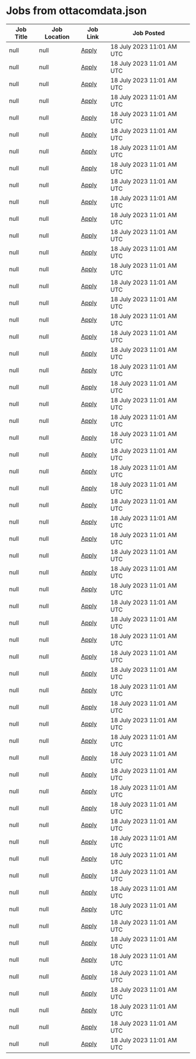 # Jobs from ottacomdata.json
| Job Title | Job Location | Job Link | Job Posted |
| --- | --- | --- | --- |
| null | null | [Apply](null) | 18 July 2023 11:01 AM UTC |
| null | null | [Apply](null) | 18 July 2023 11:01 AM UTC |
| null | null | [Apply](null) | 18 July 2023 11:01 AM UTC |
| null | null | [Apply](null) | 18 July 2023 11:01 AM UTC |
| null | null | [Apply](null) | 18 July 2023 11:01 AM UTC |
| null | null | [Apply](null) | 18 July 2023 11:01 AM UTC |
| null | null | [Apply](null) | 18 July 2023 11:01 AM UTC |
| null | null | [Apply](null) | 18 July 2023 11:01 AM UTC |
| null | null | [Apply](null) | 18 July 2023 11:01 AM UTC |
| null | null | [Apply](null) | 18 July 2023 11:01 AM UTC |
| null | null | [Apply](null) | 18 July 2023 11:01 AM UTC |
| null | null | [Apply](null) | 18 July 2023 11:01 AM UTC |
| null | null | [Apply](null) | 18 July 2023 11:01 AM UTC |
| null | null | [Apply](null) | 18 July 2023 11:01 AM UTC |
| null | null | [Apply](null) | 18 July 2023 11:01 AM UTC |
| null | null | [Apply](null) | 18 July 2023 11:01 AM UTC |
| null | null | [Apply](null) | 18 July 2023 11:01 AM UTC |
| null | null | [Apply](null) | 18 July 2023 11:01 AM UTC |
| null | null | [Apply](null) | 18 July 2023 11:01 AM UTC |
| null | null | [Apply](null) | 18 July 2023 11:01 AM UTC |
| null | null | [Apply](null) | 18 July 2023 11:01 AM UTC |
| null | null | [Apply](null) | 18 July 2023 11:01 AM UTC |
| null | null | [Apply](null) | 18 July 2023 11:01 AM UTC |
| null | null | [Apply](null) | 18 July 2023 11:01 AM UTC |
| null | null | [Apply](null) | 18 July 2023 11:01 AM UTC |
| null | null | [Apply](null) | 18 July 2023 11:01 AM UTC |
| null | null | [Apply](null) | 18 July 2023 11:01 AM UTC |
| null | null | [Apply](null) | 18 July 2023 11:01 AM UTC |
| null | null | [Apply](null) | 18 July 2023 11:01 AM UTC |
| null | null | [Apply](null) | 18 July 2023 11:01 AM UTC |
| null | null | [Apply](null) | 18 July 2023 11:01 AM UTC |
| null | null | [Apply](null) | 18 July 2023 11:01 AM UTC |
| null | null | [Apply](null) | 18 July 2023 11:01 AM UTC |
| null | null | [Apply](null) | 18 July 2023 11:01 AM UTC |
| null | null | [Apply](null) | 18 July 2023 11:01 AM UTC |
| null | null | [Apply](null) | 18 July 2023 11:01 AM UTC |
| null | null | [Apply](null) | 18 July 2023 11:01 AM UTC |
| null | null | [Apply](null) | 18 July 2023 11:01 AM UTC |
| null | null | [Apply](null) | 18 July 2023 11:01 AM UTC |
| null | null | [Apply](null) | 18 July 2023 11:01 AM UTC |
| null | null | [Apply](null) | 18 July 2023 11:01 AM UTC |
| null | null | [Apply](null) | 18 July 2023 11:01 AM UTC |
| null | null | [Apply](null) | 18 July 2023 11:01 AM UTC |
| null | null | [Apply](null) | 18 July 2023 11:01 AM UTC |
| null | null | [Apply](null) | 18 July 2023 11:01 AM UTC |
| null | null | [Apply](null) | 18 July 2023 11:01 AM UTC |
| null | null | [Apply](null) | 18 July 2023 11:01 AM UTC |
| null | null | [Apply](null) | 18 July 2023 11:01 AM UTC |
| null | null | [Apply](null) | 18 July 2023 11:01 AM UTC |
| null | null | [Apply](null) | 18 July 2023 11:01 AM UTC |
| null | null | [Apply](null) | 18 July 2023 11:01 AM UTC |
| null | null | [Apply](null) | 18 July 2023 11:01 AM UTC |
| null | null | [Apply](null) | 18 July 2023 11:01 AM UTC |
| null | null | [Apply](null) | 18 July 2023 11:01 AM UTC |
| null | null | [Apply](null) | 18 July 2023 11:01 AM UTC |
| null | null | [Apply](null) | 18 July 2023 11:01 AM UTC |
| null | null | [Apply](null) | 18 July 2023 11:01 AM UTC |
| null | null | [Apply](null) | 18 July 2023 11:01 AM UTC |
| null | null | [Apply](null) | 18 July 2023 11:01 AM UTC |
| null | null | [Apply](null) | 18 July 2023 11:01 AM UTC |
